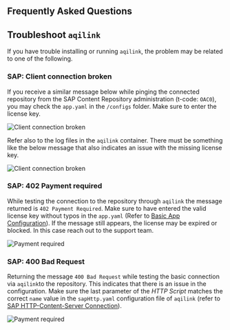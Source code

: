 ## Frequently Asked Questions

## Troubleshoot `aqilink`
If you have trouble installing or running `aqilink`, the problem may be related to one of the following.

### SAP: Client connection broken
If you receive a similar message below while pinging the connected repository from the SAP Content Repository administration (t-code: `OAC0`), you may check the `app.yaml` in the `/configs` folder. Make sure to enter the license key.

![Client connection broken](/_media/faq/0001_noLicenseKeyEntered_butPropertyInAppYaml.png)

Refer also to the log files in the `aqilink` container. There must be something like the below message that also indicates an issue with the missing license key.

![Client connection broken](/_media/faq/0001_error_noLicenseKeyEntered_butPropertyInAppYaml.png)

### SAP: 402 Payment required
While testing the connection to the repository through `aqilink` the message returned is `402 Payment Required`. Make sure to have entered the valid license key without typos in the `app.yaml` (Refer to [Basic App Configuration](/installation/app-configuration#basic-aqilink-app-configuration)). If the message still appears, the license may be expired or blocked. In this case reach out to the support team. 

![Payment required](/_media/faq/0002_sap_payment_required_wrong_licensekey.png)

### SAP: 400 Bad Request
Returning the message `400 Bad Request` while testing the basic connection via `aqilink`to the repository. This indicates that there is an issue in the configuration. Make sure the last parameter of the *HTTP Script* matches the correct `name` value in the `sapHttp.yaml` configuration file of `aqilink` (refer to [SAP HTTP-Content-Server Connection](/configuration/aqilink/#sap-http-content-server-connection)).

![Payment required](/_media/faq/0003_sap_bad_request.png)
